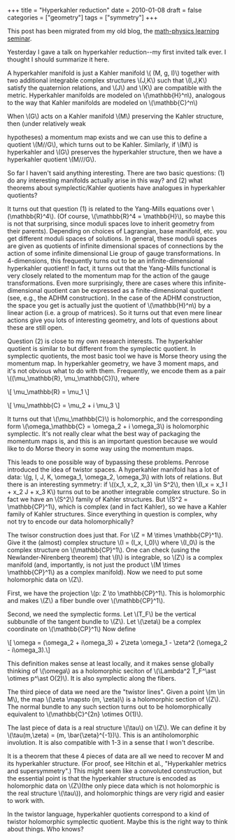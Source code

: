+++
title = "Hyperkahler reduction"
date = 2010-01-08
draft = false
categories = ["geometry"]
tags = ["symmetry"]
+++

This post has been migrated from my old blog, the [math-physics learning seminar](https://mathphysseminar.blogspot.com/).


Yesterday I gave a talk on hyperkahler reduction--my first invited talk ever. I thought I should summarize it here.


A hyperkahler manifold is just a Kahler manifold \\( (M, g, I)\\) together with two additional integrable complex structures \\(J,K\\) such that \\(I,J,K\\) satisfy the quaternion relations, and \\(J\\) and \\(K\\) are compatible with the metric. Hyperkahler manifolds are modeled on \\(\mathbb{H}^n\\), analogous to the way that Kahler manifolds are modeled on \\(\mathbb{C}^n\\)


When \\(G\\) acts on a Kahler manifold \\(M\\) preserving the Kahler structure, then (under relatively weak

hypotheses) a momentum map exists and we can use this to define a quotient \\(M//G\\), which turns out to be Kahler. Similarly, if \\(M\\) is hyperkahler and \\(G\\) preserves the hyperkahler structure, then we have a hyperkahler quotient \\(M///G\\).


So far I haven't said anything interesting. There are two basic questions: (1) do any interesting manifolds actually arise in this way? and (2) what theorems about symplectic/Kahler quotients have analogues in hyperkahler quotients?


It turns out that question (1) is related to the Yang-Mills equations over \\(\mathbb{R}^4\\). (Of course, \\(\mathbb{R}^4 = \mathbb{H}\\), so maybe this is not that surprising, since moduli spaces love to inherit geometry from their parents). Depending on choices of Lagrangian, base manifold, etc. you get different moduli spaces of solutions. In general, these moduli spaces are given as quotients of infinite dimensional spaces of connections by the action of some infinite dimensional Lie group of gauge transformations. In 4-dimensions, this frequently turns out to be an infinite-dimensional hyperkahler quotient! In fact, it turns out that the Yang-Mills functional is very closely related to the momentum map for the action of the gauge transformations. Even more surprisingly, there are cases where this infinite-dimensional quotient can be expressed as a finite-dimensional quotient (see, e.g., the ADHM construction). In the case of the ADHM construction, the space you get is actually just the quotient of \\(\mathbb{H}^n\\) by a linear action (i.e. a group of matrices). So it turns out that even mere linear actions give you lots of interesting geometry, and lots of questions about these are still open.


Question (2) is close to my own research interests. The hyperkahler quotient is similar to but different from the symplectic quotient. In symplectic quotients, the most basic tool we have is Morse theory using the momentum map. In hyperkahler geometry, we have 3 moment maps, and it's not obvious what to do with them. Frequently, we encode them as a pair \\((\mu_\mathbb{R}, \mu_\mathbb{C})\\), where

\\[ \mu_\mathbb{R} = \mu_1 \\]

\\[ \mu_\mathbb{C} = \mu_2 + i \mu_3 \\]

It turns out that \\(\mu_\mathbb{C}\\) is holomorphic, and the corresponding form \\(\omega_\mathbb{C} = \omega_2 + i \omega_3\\) is holomorphic symplectic. It's not really clear what the best way of packaging the momentum maps is, and this is an important question because we would like to do Morse theory in some way using the momentum maps.


This leads to one possible way of bypassing these problems. Penrose introduced the idea of twistor spaces. A hyperkahler manifold has a lot of data: \\(g, I, J, K, \omega_1, \omega_2, \omega_3\\) with lots of relations. But there is an interesting symmetry: if \\((x_1, x_2, x_3) \in S^2\\), then \\(I_x = x_1 I + x_2 J + x_3 K\\) turns out to be another integrable complex structure. So in fact we have an \\(S^2\\) family of Kahler structures. But \\(S^2 = \mathbb{CP}^1\\), which is complex (and in fact Kahler), so we have a Kahler family of Kahler structures. Since everything in question is complex, why not try to encode our data holomorphically?


The twisor construction does just that. For \\(Z = M \times \mathbb{CP}^1\\). Give it the (almost) complex structure \\(I = (I_x, I_0)\\) where \\(I_0\\) is the complex structure on \\(\mathbb{CP}^1\\). One can check (using the Newlander-Nirenberg theorem) that \\(I\\) is integrable, so \\(Z\\) is a complex manifold (and, importantly, is not just the product \\(M \times \mathbb{CP}^1\\) as a complex manifold). Now we need to put some holomorphic data on \\(Z\\).


First, we have the projection \\(p: Z \to \mathbb{CP}^1\\). This is holomorphic and makes \\(Z\\) a fiber bundle over \\(\mathbb{CP}^1\\).


Second, we need the symplectic forms. Let \\(T_F\\) be the vertical subbundle of the tangent bundle to \\(Z\\). Let \\(\zeta\\) be a complex coordinate on \\(\mathbb{CP}^1\\) Now define

\\[ \omega = (\omega_2 + i\omega_3) + 2\zeta \omega_1 - \zeta^2 (\omega_2 - i\omega_3).\\]

This definition makes sense at least locally, and it makes sense globally thinking of \\(\omega\\) as a holomorphic seciton of \\(\Lambda^2 T_F^\ast \otimes p^\ast O(2)\\). It is also symplectic along the fibers.


The third piece of data we need are the "twistor lines". Given a point \\(m \in M\\), the map \\(\zeta \mapsto (m, \zeta)\\) is a holomorphic section of \\(Z\\). The normal bundle to any such section turns out to be holomorphically equivalent to \\(\mathbb{C}^{2n} \otimes O(1)\\).


The last piece of data is a real structure \\(\tau\\) on \\(Z\\). We can define it by \\(\tau(m,\zeta) = (m, \bar{\zeta}^{-1})\\). This is an antiholomorphic involution. It is also compatible with 1-3 in a sense that I won't describe.


It is a theorem that these 4 pieces of data are all we need to recover M and its hyperkahler structure. (For proof, see Hitchin et al., "Hyperkahler metrics and supersymmetry".) This might seem like a convoluted construction, but the essential point is that the hyperkahler structure is encoded as holomorphic data on \\(Z\\)(the only piece data which is not holomorphic is the real structure \\(\tau\\)), and holomorphic things are very rigid and easier to work with.


In the twistor language, hyperkahler quotients correspond to a kind of twistor holomorphic symplectic quotient. Maybe this is the right way to think about things. Who knows?
